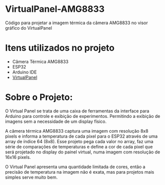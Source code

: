 # VirtualPanel-AMG8833
Código para projetar a imagem térmica da câmera AMG8833 no visor gráfico do VirtualPanel

# Itens utilizados no projeto
  - Câmera Térmica AMG8833
  - ESP32
  - Arduino IDE
  - <a href="https://github.com/JaapDanielse/VirtualPanel">VirtualPanel</a>
# Sobre o Projeto:
O Virtual Panel se trata de uma caixa de ferramentas da interface para Arduino para controle e exibição de experimentos. Permitindo a exibição de imagens sem a necessidade de um display físico.

A câmera térmica AMG8833 captura uma imagem com resolução 8x8 pixels e informa a temperatura de cada pixel para o ESP32 através de uma array de índice 64 (8x8). Esse projeto pega cada valor no array, faz uma série de comparações de temperaturas e define a cor de cada pixel que será projetado no display do painel virtual, numa imagem com resolução de 16x16 pixels.

O Virtual Panel apresenta uma quantidade limitada de cores, então a precisão de temperatura na imagem não é exata, mas para projetos mais simples serve muito bem.
